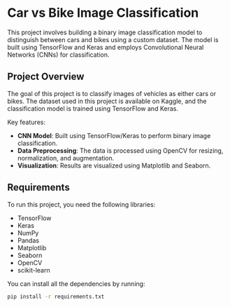 # Car vs Bike Image Classification

This project involves building a binary image classification model to distinguish between cars and bikes using a custom dataset. The model is built using TensorFlow and Keras and employs Convolutional Neural Networks (CNNs) for classification.

## Project Overview

The goal of this project is to classify images of vehicles as either cars or bikes. The dataset used in this project is available on Kaggle, and the classification model is trained using TensorFlow and Keras.

Key features:
- **CNN Model**: Built using TensorFlow/Keras to perform binary image classification.
- **Data Preprocessing**: The data is processed using OpenCV for resizing, normalization, and augmentation.
- **Visualization**: Results are visualized using Matplotlib and Seaborn.

## Requirements

To run this project, you need the following libraries:

- TensorFlow
- Keras
- NumPy
- Pandas
- Matplotlib
- Seaborn
- OpenCV
- scikit-learn

You can install all the dependencies by running:

```bash
pip install -r requirements.txt
